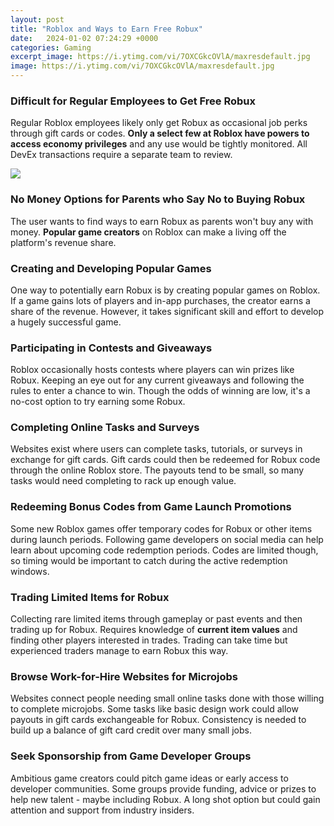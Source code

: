 ```yaml
---
layout: post
title: "Roblox and Ways to Earn Free Robux"
date:   2024-01-02 07:24:29 +0000
categories: Gaming
excerpt_image: https://i.ytimg.com/vi/7OXCGkcOVlA/maxresdefault.jpg
image: https://i.ytimg.com/vi/7OXCGkcOVlA/maxresdefault.jpg
---
```


### Difficult for Regular Employees to Get Free Robux
Regular Roblox employees likely only get Robux as occasional job perks through gift cards or codes. **Only a select few at Roblox have powers to access economy privileges** and any use would be tightly monitored. All DevEx transactions require a separate team to review.

![](https://i.ytimg.com/vi/7OXCGkcOVlA/maxresdefault.jpg)
### No Money Options for Parents who Say No to Buying Robux 
The user wants to find ways to earn Robux as parents won't buy any with money. **Popular game creators** on Roblox can make a living off the platform's revenue share. 
### Creating and Developing Popular Games
One way to potentially earn Robux is by creating popular games on Roblox. If a game gains lots of players and in-app purchases, the creator earns a share of the revenue. However, it takes significant skill and effort to develop a hugely successful game.
### Participating in Contests and Giveaways
Roblox occasionally hosts contests where players can win prizes like Robux. Keeping an eye out for any current giveaways and following the rules to enter a chance to win. Though the odds of winning are low, it's a no-cost option to try earning some Robux.
### Completing Online Tasks and Surveys  
Websites exist where users can complete tasks, tutorials, or surveys in exchange for gift cards. Gift cards could then be redeemed for Robux code through the online Roblox store. The payouts tend to be small, so many tasks would need completing to rack up enough value.
### Redeeming Bonus Codes from Game Launch Promotions
Some new Roblox games offer temporary codes for Robux or other items during launch periods. Following game developers on social media can help learn about upcoming code redemption periods. Codes are limited though, so timing would be important to catch during the active redemption windows.
### Trading Limited Items for Robux
Collecting rare limited items through gameplay or past events and then trading up for Robux. Requires knowledge of **current item values** and finding other players interested in trades. Trading can take time but experienced traders manage to earn Robux this way.
### Browse Work-for-Hire Websites for Microjobs
Websites connect people needing small online tasks done with those willing to complete microjobs. Some tasks like basic design work could allow payouts in gift cards exchangeable for Robux. Consistency is needed to build up a balance of gift card credit over many small jobs.
### Seek Sponsorship from Game Developer Groups
Ambitious game creators could pitch game ideas or early access to developer communities. Some groups provide funding, advice or prizes to help new talent - maybe including Robux. A long shot option but could gain attention and support from industry insiders.